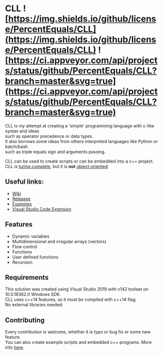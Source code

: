 # CLL ![https://img.shields.io/github/license/PercentEquals/CLL](https://img.shields.io/github/license/PercentEquals/CLL) ![https://ci.appveyor.com/api/projects/status/github/PercentEquals/CLL?branch=master&svg=true](https://ci.appveyor.com/api/projects/status/github/PercentEquals/CLL?branch=master&svg=true)  
  
CLL is my attempt at creating a 'simple' programming language with c-like syntax and ideas  
such as operator precedence or data types.  
It also borrows some ideas from others interpreted languages like Python or batch/bash  
such as triple equals sign and arguments passing.  
  
CLL can be used to create scripts or can be embedded into a c++ project.   
CLL is [turing complete](https://en.wikipedia.org/wiki/Turing_completeness), but it is **not** [object-oriented](https://en.wikipedia.org/wiki/Object-oriented_programming).  

## Useful links:  

* [Wiki](https://github.com/PercentEquals/CLL/wiki)  
* [Releases](https://github.com/PercentEquals/CLL/releases)  
* [Examples](https://github.com/PercentEquals/CLL/tree/master/Examples)  
* [Visual Studio Code Extension](https://github.com/PercentEquals/CLL/tree/master/VisualStudioCode)  
  
## Features
  
* Dynamic variables  
* Multidimensional and irregular arrays (vectors)
* Flow control  
* Functions  
* User defined functions  
* Recursion  

## Requirements

This solution was created using Visual Studio 2019 with v142 toolset on 10.0.18362.0 Windows SDK.  
CLL uses c++14 features, so it must be compiled with c++14 flag.  
No external libraries needed.

## Contributing

Every contribution is welcome, whether it is typo or bug fix or some new feature.  
You can also create example scripts and embedded c++ programs. More info [here](https://github.com/PercentEquals/CLL/tree/master/Examples).  
